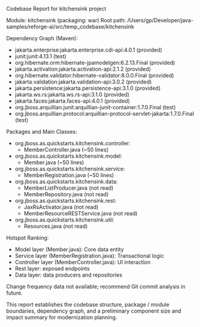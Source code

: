 Codebase Report for kitchensink project

Module: kitchensink (packaging: war)
Root path: /Users/gp/Developer/java-samples/reforge-ai/src/temp_codebase/kitchensink

Dependency Graph (Maven):
- jakarta.enterprise:jakarta.enterprise.cdi-api:4.0.1 (provided)
- junit:junit:4.13.1 (test)
- org.hibernate.orm:hibernate-jpamodelgen:6.2.13.Final (provided)
- jakarta.activation:jakarta.activation-api:2.1.2 (provided)
- org.hibernate.validator:hibernate-validator:8.0.0.Final (provided)
- jakarta.validation:jakarta.validation-api:3.0.2 (provided)
- jakarta.persistence:jakarta.persistence-api:3.1.0 (provided)
- jakarta.ws.rs:jakarta.ws.rs-api:3.1.0 (provided)
- jakarta.faces:jakarta.faces-api:4.0.1 (provided)
- org.jboss.arquillian.junit:arquillian-junit-container:1.7.0.Final (test)
- org.jboss.arquillian.protocol:arquillian-protocol-servlet-jakarta:1.7.0.Final (test)

Packages and Main Classes:
- org.jboss.as.quickstarts.kitchensink.controller:
  - MemberController.java (~50 lines)
- org.jboss.as.quickstarts.kitchensink.model:
  - Member.java (~50 lines)
- org.jboss.as.quickstarts.kitchensink.service:
  - MemberRegistration.java (~50 lines)
- org.jboss.as.quickstarts.kitchensink.data:
  - MemberListProducer.java (not read)
  - MemberRepository.java (not read)
- org.jboss.as.quickstarts.kitchensink.rest:
  - JaxRsActivator.java (not read)
  - MemberResourceRESTService.java (not read)
- org.jboss.as.quickstarts.kitchensink.util:
  - Resources.java (not read)

Hotspot Ranking:
- Model layer (Member.java): Core data entity
- Service layer (MemberRegistration.java): Transactional logic
- Controller layer (MemberController.java): UI interaction
- Rest layer: exposed endpoints
- Data layer: data producers and repositories

Change frequency data not available; recommend Git commit analysis in future.

This report establishes the codebase structure, package / module boundaries, dependency graph, and a preliminary component size and impact summary for modernization planning.